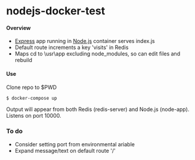 # nodejs-docker-test

#### Overview
   - [Express](https://expressjs.com/) app running in [Node.js](https://nodejs.org/) container serves index.js
   - Default route increments a key 'visits' in Redis
   - Maps cd to \usr\app excluding node_modules, so can edit files and rebuild

#### Use
Clone repo to $PWD
```bash
$ docker-compose up
```
Output will appear from both Redis (redis-server) and Node.js (node-app).
Listens on port 10000.

### To do
  - Consider setting port from environmental ariable
  - Expand message/text on default route '/'
